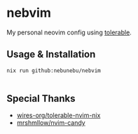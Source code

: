 # nebvim

My personal neovim config using [tolerable](https://github.com/wires-org/tolerable-nvim-nix).

## Usage & Installation

```sh
nix run github:nebunebu/nebvim
```

```nix
```

## Special Thanks

- [wires-org/tolerable-nvim-nix](https://github.com/wires-org/tolerable-nvim-nix)
- [mrshmllow/nvim-candy](https://github.com/mrshmllow/nvim-candy)
